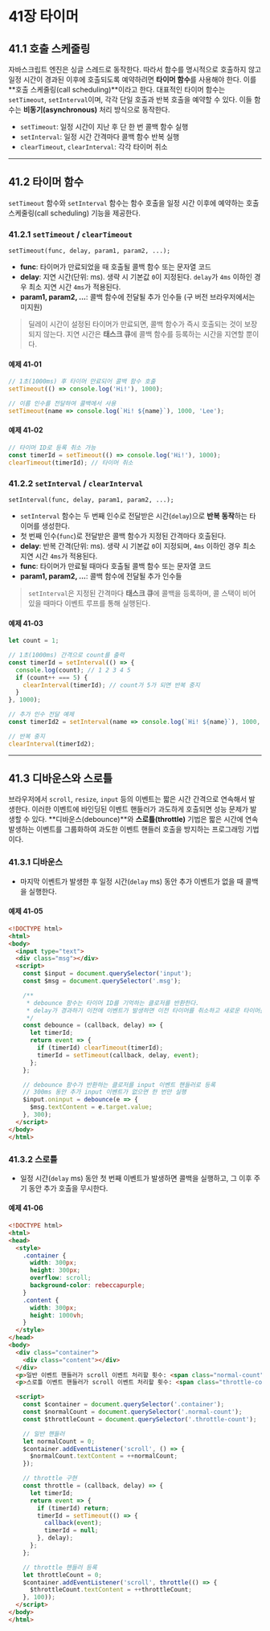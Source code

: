 # 41장 타이머

## 41.1 호출 스케줄링

자바스크립트 엔진은 싱글 스레드로 동작한다. 따라서 함수를 명시적으로 호출하지 않고 일정 시간이 경과된 이후에 호출되도록 예약하려면 **타이머 함수**를 사용해야 한다. 이를 \*\*호출 스케줄링(call scheduling)\*\*이라고 한다. 대표적인 타이머 함수는 `setTimeout`, `setInterval`이며, 각각 단일 호출과 반복 호출을 예약할 수 있다. 이들 함수는 **비동기(asynchronous)** 처리 방식으로 동작한다.

* `setTimeout`: 일정 시간이 지난 후 단 한 번 콜백 함수 실행
* `setInterval`: 일정 시간 간격마다 콜백 함수 반복 실행
* `clearTimeout`, `clearInterval`: 각각 타이머 취소

---

## 41.2 타이머 함수

`setTimeout` 함수와 `setInterval` 함수는 함수 호출을 일정 시간 이후에 예약하는 호출 스케줄링(call scheduling) 기능을 제공한다.

### 41.2.1 `setTimeout` / `clearTimeout`

`setTimeout(func, delay, param1, param2, ...);`

* **func**: 타이머가 만료되었을 때 호출될 콜백 함수 또는 문자열 코드
* **delay**: 지연 시간(단위: ms). 생략 시 기본값 `0`이 지정된다. `delay`가 `4ms` 이하인 경우 최소 지연 시간 `4ms`가 적용된다.
* **param1, param2, ...**: 콜백 함수에 전달될 추가 인수들 (구 버전 브라우저에서는 미지원)

> 딜레이 시간이 설정된 타이머가 만료되면, 콜백 함수가 즉시 호출되는 것이 보장되지 않는다. 지연 시간은 **태스크 큐**에 콜백 함수를 등록하는 시간을 지연할 뿐이다.

#### 예제 41-01

```js
// 1초(1000ms) 후 타이머 만료되어 콜백 함수 호출
setTimeout(() => console.log('Hi!'), 1000);

// 이름 인수를 전달하여 콜백에서 사용
setTimeout(name => console.log(`Hi! ${name}`), 1000, 'Lee');
```

#### 예제 41-02

```js
// 타이머 ID로 등록 취소 가능
const timerId = setTimeout(() => console.log('Hi!'), 1000);
clearTimeout(timerId); // 타이머 취소
```

### 41.2.2 `setInterval` / `clearInterval`

`setInterval(func, delay, param1, param2, ...);`

* `setInterval` 함수는 두 번째 인수로 전달받은 시간(`delay`)으로 **반복 동작**하는 타이머를 생성한다.
* 첫 번째 인수(`func`)로 전달받은 콜백 함수가 지정된 간격마다 호출된다.
* **delay**: 반복 간격(단위: ms). 생략 시 기본값 `0`이 지정되며, `4ms` 이하인 경우 최소 지연 시간 `4ms`가 적용된다.
* **func**: 타이머가 만료될 때마다 호출될 콜백 함수 또는 문자열 코드
* **param1, param2, ...**: 콜백 함수에 전달될 추가 인수들

> `setInterval`은 지정된 간격마다 **태스크 큐**에 콜백을 등록하며, 콜 스택이 비어 있을 때마다 이벤트 루프를 통해 실행된다.

#### 예제 41-03

```js
let count = 1;

// 1초(1000ms) 간격으로 count를 출력
const timerId = setInterval(() => {
  console.log(count); // 1 2 3 4 5
  if (count++ === 5) {
    clearInterval(timerId); // count가 5가 되면 반복 중지
  }
}, 1000);

// 추가 인수 전달 예제
const timerId2 = setInterval(name => console.log(`Hi! ${name}`), 1000, 'Lee');

// 반복 중지
clearInterval(timerId2);
```

---

## 41.3 디바운스와 스로틀

브라우저에서 `scroll`, `resize`, `input` 등의 이벤트는 짧은 시간 간격으로 연속해서 발생한다. 이러한 이벤트에 바인딩된 이벤트 핸들러가 과도하게 호출되면 성능 문제가 발생할 수 있다. \*\*디바운스(debounce)\*\*와 **스로틀(throttle)** 기법은 짧은 시간에 연속 발생하는 이벤트를 그룹화하여 과도한 이벤트 핸들러 호출을 방지하는 프로그래밍 기법이다.

### 41.3.1 디바운스

* 마지막 이벤트가 발생한 후 일정 시간(`delay` ms) 동안 추가 이벤트가 없을 때 콜백을 실행한다.

#### 예제 41-05

```html
<!DOCTYPE html>
<html>
<body>
  <input type="text">
  <div class="msg"></div>
  <script>
    const $input = document.querySelector('input');
    const $msg = document.querySelector('.msg');

    /**
     * debounce 함수는 타이머 ID를 기억하는 클로저를 반환한다.
     * delay가 경과하기 이전에 이벤트가 발생하면 이전 타이머를 취소하고 새로운 타이머를 재설정한다.
     */
    const debounce = (callback, delay) => {
      let timerId;
      return event => {
        if (timerId) clearTimeout(timerId);
        timerId = setTimeout(callback, delay, event);
      };
    };

    // debounce 함수가 반환하는 클로저를 input 이벤트 핸들러로 등록
    // 300ms 동안 추가 input 이벤트가 없으면 한 번만 실행
    $input.oninput = debounce(e => {
      $msg.textContent = e.target.value;
    }, 300);
  </script>
</body>
</html>
```

### 41.3.2 스로틀

* 일정 시간(`delay` ms) 동안 첫 번째 이벤트가 발생하면 콜백을 실행하고, 그 이후 주기 동안 추가 호출을 무시한다.

#### 예제 41-06

```html
<!DOCTYPE html>
<html>
<head>
  <style>
    .container {
      width: 300px;
      height: 300px;
      overflow: scroll;
      background-color: rebeccapurple;
    }
    .content {
      width: 300px;
      height: 1000vh;
    }
  </style>
</head>
<body>
  <div class="container">
    <div class="content"></div>
  </div>
  <p>일반 이벤트 핸들러가 scroll 이벤트 처리할 횟수: <span class="normal-count">0</span></p>
  <p>스로틀 이벤트 핸들러가 scroll 이벤트 처리할 횟수: <span class="throttle-count">0</span></p>

  <script>
    const $container = document.querySelector('.container');
    const $normalCount = document.querySelector('.normal-count');
    const $throttleCount = document.querySelector('.throttle-count');

    // 일반 핸들러
    let normalCount = 0;
    $container.addEventListener('scroll', () => {
      $normalCount.textContent = ++normalCount;
    });

    // throttle 구현
    const throttle = (callback, delay) => {
      let timerId;
      return event => {
        if (timerId) return;
        timerId = setTimeout(() => {
          callback(event);
          timerId = null;
        }, delay);
      };
    };

    // throttle 핸들러 등록
    let throttleCount = 0;
    $container.addEventListener('scroll', throttle(() => {
      $throttleCount.textContent = ++throttleCount;
    }, 100));
  </script>
</body>
</html>
```
